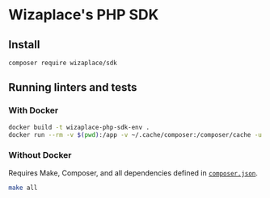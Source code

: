 # Wizaplace's PHP SDK

## Install

```
composer require wizaplace/sdk
```

## Running linters and tests

### With Docker

```bash
docker build -t wizaplace-php-sdk-env .
docker run --rm -v $(pwd):/app -v ~/.cache/composer:/composer/cache -u $(id -u):$(id -g) --network=host wizaplace-php-sdk-env
```

### Without Docker

Requires Make, Composer, and all dependencies defined in [`composer.json`](/composer.json).

```bash
make all
```
